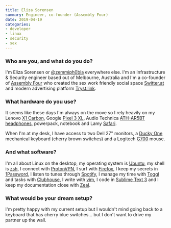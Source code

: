 ```yaml
---
title: Eliza Sorensen
summary: Engineer, co-founder (Assembly Four) 
date: 2019-04-19
categories:
- developer 
- linux
- security
- sex
---
```


### Who are you, and what do you do?

I'm Eliza Sorensen or [@zemmiph0bia](https://twitter.com/zemmiph0bia "Eliza's Twitter account.") everywhere else. I'm an Infrastructure & Security engineer based out of Melbourne, Australia and I'm a co-founder of [Assembly Four](https://assemblyfour.com/ "A sex worker and technologist collective.") who created the sex work friendly social space [Switter.at](https://switter.at/ "A sex worker-friendly Mastodon service (possibly NSFW).") and modern advertising platform [Tryst.link](https://tryst.link/ "An escorts advertising platform (possibly NSFW).").

### What hardware do you use?

It seems like these days I'm always on the move so I rely heavily on my Lenovo [X1 Carbon][thinkpad-x1-carbon], Google [Pixel 3 XL][pixel-3-xl], Audio Technica [ATH-AR5BT headphones][ath-ar5bt], powerpack, notebook and Lamy [Safari][safari-rollerball].

When I'm at my desk, I have access to two Dell 27" monitors, a [Ducky One][ducky-one] mechanical keyboard (cherry brown switches) and a Logitech [G700][wireless-gaming-mouse-g700] mouse.

### And what software?

I'm all about Linux on the desktop, my operating system is [Ubuntu][], my shell is [zsh][], I connect with [ProtonVPN][], I surf with [Firefox][], I keep my secrets in [1Password][], I listen to tunes through [Spotify][], I manage my time with [Toggl][] and tasks with [Clubhouse][], I write with [vim][], I code in [Sublime Text 3][sublime-text] and I keep my documentation close with [Zeal][]. 

### What would be your dream setup?

I'm pretty happy with my current setup but I wouldn't mind going back to a keyboard that has cherry blue switches... but I don't want to drive my partner up the wall.

[1password]: https://1password.com "Password management software for Mac OS X."
[ath-ar5bt]: http://sea.audio-technica.com/products/headphones/lifestyle/all-earphones/ath-ar5bt "On-ear wireless headphones."
[clubhouse]: https://clubhouse.io/ "A project management software service."
[ducky-one]: https://www.duckychannel.com.tw/page-en/ducky-one/ "A mechanical keyboard."
[firefox]: https://www.mozilla.org/en-US/firefox/new/ "A cross-platform open-source web browser."
[pixel-3-xl]: https://en.wikipedia.org/wiki/Pixel_3 "A 6.3 inch Android smartphone."
[protonvpn]: https://en.wikipedia.org/wiki/ProtonVPN "A VPN provider."
[safari-rollerball]: https://www.lamy.com/eng/b2c/safari "A pen."
[spotify]: https://www.spotify.com/us/ "A music streaming service."
[sublime-text]: http://www.sublimetext.com/ "A coder's text editor."
[thinkpad-x1-carbon]: http://shop.lenovo.com/us/en/laptops/thinkpad/x-series/x1-carbon/ "A lightweight PC laptop with a 14 inch screen."
[toggl]: https://toggl.com/ "A time tracking service."
[ubuntu]: https://www.ubuntu.com/ "A Unix distribution."
[vim]: https://www.vim.org/ "A command-line text editor."
[wireless-gaming-mouse-g700]: https://support.logitech.com/en_us/product/wireless-gaming-mouse-g700 "A wireless gaming mouse."
[zeal]: https://zealdocs.org/ "An offline developer documentation viewer."
[zsh]: https://www.zsh.org/ "An interactive shell and scripting language."
